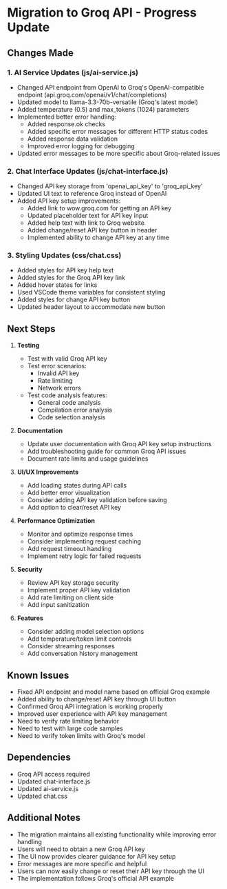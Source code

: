 # Migration to Groq API - Progress Update

## Changes Made

### 1. AI Service Updates (js/ai-service.js)
- Changed API endpoint from OpenAI to Groq's OpenAI-compatible endpoint (api.groq.com/openai/v1/chat/completions)
- Updated model to llama-3.3-70b-versatile (Groq's latest model)
- Added temperature (0.5) and max_tokens (1024) parameters
- Implemented better error handling:
  - Added response.ok checks
  - Added specific error messages for different HTTP status codes
  - Added response data validation
  - Improved error logging for debugging
- Updated error messages to be more specific about Groq-related issues

### 2. Chat Interface Updates (js/chat-interface.js)
- Changed API key storage from 'openai_api_key' to 'groq_api_key'
- Updated UI text to reference Groq instead of OpenAI
- Added API key setup improvements:
  - Added link to wow.groq.com for getting an API key
  - Updated placeholder text for API key input
  - Added help text with link to Groq website
  - Added change/reset API key button in header
  - Implemented ability to change API key at any time

### 3. Styling Updates (css/chat.css)
- Added styles for API key help text
- Added styles for the Groq API key link
- Added hover states for links
- Used VSCode theme variables for consistent styling
- Added styles for change API key button
- Updated header layout to accommodate new button

## Next Steps

1. **Testing**
   - Test with valid Groq API key
   - Test error scenarios:
     - Invalid API key
     - Rate limiting
     - Network errors
   - Test code analysis features:
     - General code analysis
     - Compilation error analysis
     - Code selection analysis

2. **Documentation**
   - Update user documentation with Groq API key setup instructions
   - Add troubleshooting guide for common Groq API issues
   - Document rate limits and usage guidelines

3. **UI/UX Improvements**
   - Add loading states during API calls
   - Add better error visualization
   - Consider adding API key validation before saving
   - Add option to clear/reset API key

4. **Performance Optimization**
   - Monitor and optimize response times
   - Consider implementing request caching
   - Add request timeout handling
   - Implement retry logic for failed requests

5. **Security**
   - Review API key storage security
   - Implement proper API key validation
   - Add rate limiting on client side
   - Add input sanitization

6. **Features**
   - Consider adding model selection options
   - Add temperature/token limit controls
   - Consider streaming responses
   - Add conversation history management

## Known Issues
- Fixed API endpoint and model name based on official Groq example
- Added ability to change/reset API key through UI button
- Confirmed Groq API integration is working properly
- Improved user experience with API key management
- Need to verify rate limiting behavior
- Need to test with large code samples
- Need to verify token limits with Groq's model

## Dependencies
- Groq API access required
- Updated chat-interface.js
- Updated ai-service.js
- Updated chat.css

## Additional Notes
- The migration maintains all existing functionality while improving error handling
- Users will need to obtain a new Groq API key
- The UI now provides clearer guidance for API key setup
- Error messages are more specific and helpful
- Users can now easily change or reset their API key through the UI
- The implementation follows Groq's official API example
